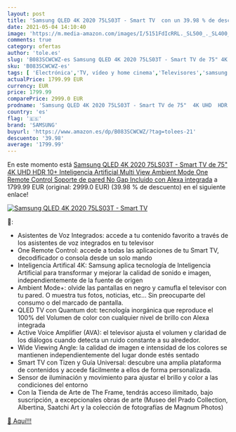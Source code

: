 ```yaml
---
layout: post
title: 'Samsung QLED 4K 2020 75LS03T - Smart TV  con un 39.98 % de descuento'
date: 2021-05-04 14:10:40
image: 'https://m.media-amazon.com/images/I/5151FdIcRRL._SL500_._SL400_.jpg'
comments: true
category: ofertas
author: 'tole.es'
slug: 'B083SCWCWZ-es Samsung QLED 4K 2020 75LS03T - Smart TV de 75" 4K UHD HDR...'
sku: 'B083SCWCWZ-es'
tags: [ 'Electrónica','TV, vídeo y home cinema','Televisores','samsung','smart','tv', ]
actualPrice: 1799.99 EUR
currency: EUR
price: 1799.99
comparePrice: 2999.0 EUR
prodname: 'Samsung QLED 4K 2020 75LS03T - Smart TV de 75"  4K UHD  HDR 10+  Inteligencia Artificial  Multi View  Ambient Mode  One Remote Control  Soporte de pared No Gap Incluido  con Alexa integrada'
country: 'es'
flag: '🇪🇸'
brand: 'SAMSUNG'
buyurl: 'https://www.amazon.es/dp/B083SCWCWZ/?tag=tolees-21'
descuento: '39.98'
average: '1799.99'
---
```


En este momento está [Samsung QLED 4K 2020 75LS03T - Smart TV de 75"  4K UHD  HDR 10+  Inteligencia Artificial  Multi View  Ambient Mode  One Remote Control  Soporte de pared No Gap Incluido  con Alexa integrada](https://www.amazon.es/dp/B083SCWCWZ/?tag=tolees-21) a 1799.99 EUR (original: 2999.0 EUR) (39.98 %  de descuento) en el siguiente enlace!

[![Samsung QLED 4K 2020 75LS03T - Smart TV ](https://m.media-amazon.com/images/I/5151FdIcRRL._SL500_._SL400_.jpg)](https://www.amazon.es/dp/B083SCWCWZ/?tag=tolees-21)

🔎:

- Asistentes de Voz Integrados: accede a tu contenido favorito a través de los asistentes de voz integrados en tu televisor
- One Remote Control: accede a todas las aplicaciones de tu Smart TV, decodificador o consola desde un solo mando
- Inteligencia Artifical 4K: Samsung aplica tecnología de Inteligencia Artificial para transformar y mejorar la calidad de sonido e imagen, independientemente de la fuente de origen
- Ambient Mode+: olvide las pantallas en negro y camufla el televisor con tu pared. O muestra tus fotos, noticias, etc... Sin preocuparte del consumo o del marcado de pantalla.
- QLED TV con Quantum dot: tecnología inorgánica que reproduce el 100% del Volumen de color con cualquier nivel de brillo con Alexa integrada
- Active Voice Amplifier (AVA): el televisor ajusta el volumen y claridad de los diálogos cuando detecta un ruido constante a su alrededor.
- Wide Viewing Angle: la calidad de imagen e intensidad de los colores se mantienen independientemente del lugar donde estés sentado
- Smart TV con Tizen y Guía Universal: descubre una amplia plataforma de contenidos y accede fácilmente a ellos de forma personalizada.
- Sensor de iluminación y movimiento para ajustar el brillo y color a las condiciones del entorno
- Con la Tienda de Arte de The Frame, tendrás acceso ilimitado, bajo suscripción, a excepcionales obras de arte (Museo del Prado Collection, Albertina, Saatchi Art y la colección de fotografías de Magnum Photos)

[🛒 Aquí!!!](https://www.amazon.es/dp/B083SCWCWZ/?tag=tolees-21)
